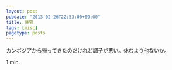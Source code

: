 ```yaml
---
layout: post
pubdate: "2013-02-26T22:53:00+09:00"
title: 帰宅
tags: [misc]
pagetype: posts
---
```

カンボジアから帰ってきたのだけれど調子が悪い。休むより他ないか。

1 min.
